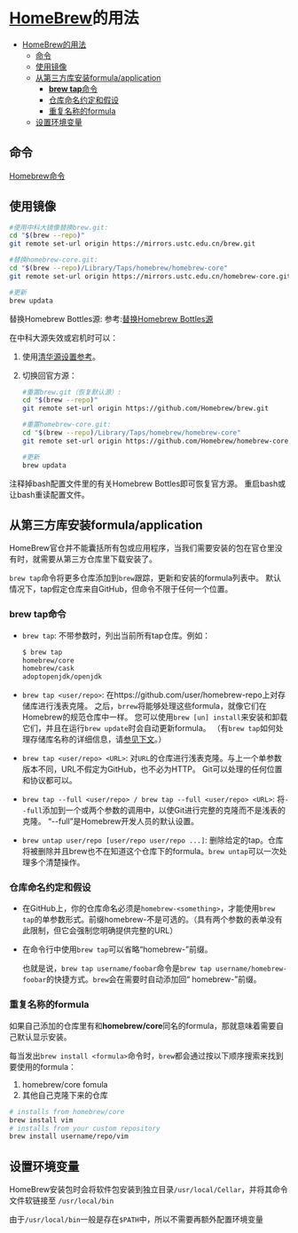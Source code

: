 # [HomeBrew](https://brew.sh/index_zh-cn)的用法

- [HomeBrew的用法](#homebrew的用法)
  - [命令](#命令)
  - [使用镜像](#使用镜像)
  - [从第三方库安装formula/application](#从第三方库安装formulaapplication)
    - [**brew tap**命令](#brew-tap命令)
    - [仓库命名约定和假设](#仓库命名约定和假设)
    - [重复名称的formula](#重复名称的formula)
  - [设置环境变量](#设置环境变量)

## 命令

[Homebrew命令](https://github.com/floraluo/blog/blob/master/macOS/HomeBrew%E5%91%BD%E4%BB%A4.md)

## 使用镜像

``` sh
#使用中科大镜像替换brew.git:
cd "$(brew --repo)"
git remote set-url origin https://mirrors.ustc.edu.cn/brew.git

#替换homebrew-core.git:
cd "$(brew --repo)/Library/Taps/homebrew/homebrew-core"
git remote set-url origin https://mirrors.ustc.edu.cn/homebrew-core.git

#更新
brew updata
```

替换Homebrew Bottles源: 参考:[替换Homebrew Bottles源](https://lug.ustc.edu.cn/wiki/mirrors/help/homebrew-bottles)

在中科大源失效或宕机时可以：

1. 使用[清华源设置参考](https://mirrors.tuna.tsinghua.edu.cn/help/homebrew/)。
2. 切换回官方源：

    ```sh
    #重置brew.git（恢复默认源）:
    cd "$(brew --repo)"
    git remote set-url origin https://github.com/Homebrew/brew.git

    #重置homebrew-core.git:
    cd "$(brew --repo)/Library/Taps/homebrew/homebrew-core"
    git remote set-url origin https://github.com/Homebrew/homebrew-core.git

    #更新
    brew updata
    ```

注释掉bash配置文件里的有关Homebrew Bottles即可恢复官方源。 重启bash或让bash重读配置文件。

## 从第三方库安装formula/application

HomeBrew官仓并不能囊括所有包或应用程序，当我们需要安装的包在官仓里没有时，就需要从第三方仓库里下载安装了。

`brew tap`命令将更多仓库添加到`brew`跟踪，更新和安装的formula列表中。 默认情况下，tap假定仓库来自GitHub，但命令不限于任何一个位置。

### **brew tap**命令

- `brew tap`: 不带参数时，列出当前所有tap仓库。例如：

    ```sh
    $ brew tap
    homebrew/core
    homebrew/cask
    adoptopenjdk/openjdk
    ```

- `brew tap <user/repo>`: 在https://github.com/user/homebrew-repo上对存储库进行浅表克隆。 之后，`brrew`将能够处理这些formula，就像它们在Homebrew的规范仓库中一样。 您可以使用`brew [un] install`来安装和卸载它们，并且在运行`brew update`时会自动更新formula。 （有`brew tap`如何处理存储库名称的详细信息，请[参见下文](#仓库命名约定和假设)。）
- `brew tap <user/repo> <URL>`: 对`URL`的仓库进行浅表克隆。与上一个单参数版本不同，URL不假定为GitHub，也不必为HTTP。 Git可以处理的任何位置和协议都可以。
- `brew tap --full <user/repo> / brew tap --full <user/repo> <URL>`: 将`--full`添加到一个或两个参数的调用中，以使Git进行完整的克隆而不是浅表的克隆。 “--full”是Homebrew开发人员的默认设置。
- `brew untap user/repo [user/repo user/repo ...]`: 删除给定的tap。仓库将被删除并且brew也不在知道这个仓库下的formula。`brew untap`可以一次处理多个清楚操作。

### 仓库命名约定和假设

- 在GitHub上，你的仓库命名必须是`homebrew-<something>`，才能使用`brew tap`的单参数形式。前缀homebrew-不是可选的。（具有两个参数的表单没有此限制，但它会强制您明确提供完整的URL）
- 在命令行中使用`brew tap`可以省略“homebrew-”前缀。

    也就是说，`brew tap username/foobar`命令是`brew tap username/homebrew-foobar`的快捷方式。`brew`会在需要时自动添加回“ homebrew-”前缀。

### 重复名称的formula

如果自己添加的仓库里有和**homebrew/core**同名的formula，那就意味着需要自己默认显示安装。

每当发出`brew install <formula>`命令时，`brew`都会通过按以下顺序搜索来找到要使用的formula：

1. homebrew/core fomula
2. 其他自己克隆下来的仓库

```sh
# installs from homebrew/core
brew install vim
# installs from your custom repository
brew install username/repo/vim
```

## 设置环境变量

HomeBrew安装包时会将软件包安装到独立目录`/usr/local/Cellar`，并将其命令文件软链接至 `/usr/local/bin`

由于`/usr/local/bin`一般是存在`$PATH`中，所以不需要再额外配置环境变量
